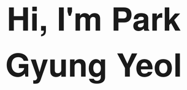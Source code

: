 <style>
@import url('http://fonts.cdnfo
  nts.com/css/helvetica-neue-9');
</style>

<div align="center">
  <h1 style="font-family: 'Helvetica Neue', sans-serif; font-size: 6em; width: 100%; text-align: center;">Hi, I'm Park Gyung Yeol</h1>
</div>

